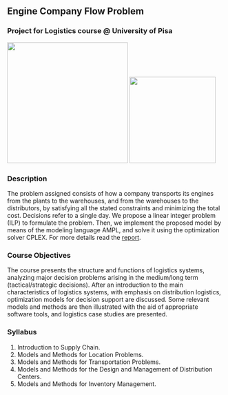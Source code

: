 ## Engine Company Flow Problem
### Project for Logistics course @ University of Pisa

<img width = 280px src="https://www.artelys.com/wp-content/uploads/2017/10/ampl.png">  <img width=200px src="https://www.plan4res.eu/wp-content/uploads/2018/02/University-of-Pisa-Italy.png" />

### Description
The problem assigned consists of how a company transports its engines from the plants to the warehouses, and from the warehouses to the distributors, by satisfying all the stated constraints and minimizing the total cost. Decisions refer to a single day. We propose a linear integer problem (ILP) to formulate the problem. Then, we implement the proposed model by means of the modeling language AMPL, and solve it using the optimization solver CPLEX. For more details read the [report](https://github.com/francescogemignani/Engine-Company-Flow-Problem/blob/main/engine_company.pdf).

### Course Objectives
The course presents the structure and functions of logistics systems, analyzing major
decision problems arising in the medium/long term (tactical/strategic decisions). After an introduction to the main characteristics of logistics systems, with emphasis on
distribution logistics, optimization models for decision support are discussed. Some
relevant models and methods are then illustrated with the aid of appropriate software
tools, and logistics case studies are presented.

### Syllabus
1. Introduction to Supply Chain.
2. Models and Methods for Location Problems.
3. Models and Methods for Transportation Problems.
4. Models and Methods for the Design and Management of Distribution Centers.
5. Models and Methods for Inventory Management.
